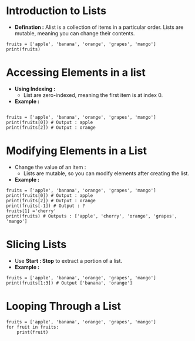 # Introduction to Lists 
- **Defination :** Alist is a collection of items in a particular order. Lists are mutable, meaning you can change their contents.
```
fruits = ['apple', 'banana', 'orange', 'grapes', 'mango']
print(fruits)
```

# Accessing Elements in a list
- **Using Indexing :**
  - List are zero-indexed, meaning the first item is at index 0.
- **Example :**
```

fruits = ['apple', 'banana', 'orange', 'grapes', 'mango']
print(fruits[0]) # Output : apple
print(fruits[2]) # Output : orange
```

# Modifying Elements in a List
- Change the value of an item :
  - Lists are mutable, so you can modify elements after creating the list.
- **Example :**
```
fruits = ['apple', 'banana', 'orange', 'grapes', 'mango']
print(fruits[0]) # Output : apple
print(fruits[2]) # Output : orange
print(fruits[-1]) # Output : ?
fruits[1] ='cherry'
print(fruits) # Outputs : ['apple', 'cherry', 'orange', 'grapes', 'mango'] 
```

# Slicing Lists
- Use **Start : Stop** to extract a portion of a list.
- **Example :**
```
fruits = ['apple', 'banana', 'orange', 'grapes', 'mango']
print(fruits[1:3]) # Output ['banana', 'orange']
```

# Looping Through a List

```
fruits = ['apple', 'banana', 'orange', 'grapes', 'mango']
for fruit in fruits:
    print(fruit)
```

